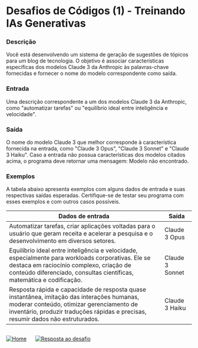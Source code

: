 # Desafios de Códigos (1) - Treinando IAs Generativas

### Descrição
Você está desenvolvendo um sistema de geração de sugestões de tópicos para um blog de tecnologia. O objetivo é associar características específicas dos modelos Claude 3 da Anthropic às palavras-chave fornecidas e fornecer o nome do modelo correspondente como saída.

### Entrada
Uma descrição correspondente a um dos modelos Claude 3 da Anthropic, como "automatizar tarefas" ou "equilíbrio ideal entre inteligência e velocidade".

### Saída
O nome do modelo Claude 3 que melhor corresponde à característica fornecida na entrada, como "Claude 3 Opus", "Claude 3 Sonnet" e "Claude 3 Haiku". Caso a entrada não possua características dos modelos citados acima, o programa deve retornar uma mensagem: Modelo não encontrado.

### Exemplos
A tabela abaixo apresenta exemplos com alguns dados de entrada e suas respectivas saídas esperadas. Certifique-se de testar seu programa com esses exemplos e com outros casos possíveis.

| Dados de entrada  | Saída |
| ------------- | ------------- |
| Automatizar tarefas, criar aplicações voltadas para o usuário que geram receita e acelerar a pesquisa e o desenvolvimento em diversos setores.  | Claude 3 Opus  |
| Equilíbrio ideal entre inteligência e velocidade, especialmente para workloads corporativas. Ele se destaca em raciocínio complexo, criação de conteúdo diferenciado, consultas científicas, matemática e codificação. | Claude 3 Sonnet |
| Resposta rápida e capacidade de resposta quase instantânea, imitação das interações humanas, moderar conteúdo, otimizar gerenciamento de inventário, produzir traduções rápidas e precisas, resumir dados não estruturados. | Claude 3 Haiku |

## 

[![Home](https://img.shields.io/badge/-Voltar-e67e22?style=for-the-badge)](https://github.com/omarcosta/Treinando-Desafios-de-Codigos-com-IAs-Generativas/blob/main/README.md)&nbsp;&nbsp;&nbsp;&nbsp;&nbsp;&nbsp;[![Resposta ao desafio](https://img.shields.io/badge/-Resposta%20ao%20desafio-e67e22?style=for-the-badge)](https://github.com/omarcosta/Treinando-Desafios-de-Codigos-com-IAs-Generativas/blob/main/Desafio_1_resposta.md)
